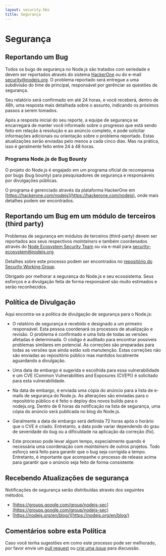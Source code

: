 ```yaml
---
layout: security.hbs
title: Segurança
---
```

# Segurança

## Reportando um Bug

Todos os bugs de segurança no Node.js são tratados com seriedade e devem ser reportados através do sistema [HackerOne](https://hackerone.com/nodejs) ou do e-mail [security@nodejs.org](mailto:security@nodejs.org). O problema reportado será entregue a uma subdivisão do time de principal, responsável por gerênciar as questões de segurança.

Seu relatório será confirmado em até 24 horas, e você receberá, dentro de 48h, uma resposta mais detalhada sobre o assunto, indicando os próximos passos a serem tomados.

Após a resposta inicial do seu reporte, a equipe de segurança se encarregará de manter você informado sobre o progresso que está sendo feito em relação à resolução e ao anúncio completo, e pode solicitar informações adicionais ou orientação sobre o problema reportado.
Estas atualizações serāo enviadas pelo menos a cada cinco dias. Mas na prática, isso é geralmente feito entre 24 à 48 horas.

### Programa Node.js de Bug Bounty

O projeto do Node.js é engajado em um programa oficial de recompensa por bugs (bug bounty) para pesquisadores de segurança e responsáveis por divulgações públicas.

O programa é gerenciado através da plataforma HackerOne em [https://hackerone.com/nodejs](https://hackerone.com/nodejs), onde mais detalhes podem ser encontrados.

## Reportando um Bug em um módulo de terceiros (third party)

Problemas de segurança em módulos de terceiros (third-party) devem ser reportados aos
seus respectivos _maintainers_ e também coordenados através do [Node Ecosystem Security Team](https://hackerone.com/nodejs-ecosystem) ou via e-mail para [security-ecosystem@nodejs.org](mailto:security-ecosystem@nodejs.org).

Detalhes sobre este processo podem ser encontrados no [repositório do Security Working Group](https://github.com/nodejs/security-wg/blob/master/processes/third_party_vuln_process.md).

Obrigado por melhorar a segurança do Node.js e seu ecossistema. Seus esforços e a divulgação feita de forma responsável são muito estimados e serão reconhecidos.

## Política de Divulgação

Aqui encontra-se a política de divulgação de segurança para o Node.js:

- O relatório de segurança é recebido e designado a um primeiro responsável. Esta pessoa coordenará os processos de atualização e revisão. O problema é confirmado e uma lista de todas as versões afetadas é determinada.
O código é auditado para encontrar possíveis problemas similares em potencial. As correções são preparadas para todas as versões que ainda estão sob manutenção. Estas correções não são enviadas ao repositório público mas mantidos localmente aguardando a divulgação.

- Uma data de embargo é sugerida e escolhida para essa vulnerabilidade e um CVE (Common Vulnerabilities and  Exposures (CVE®)) é solicitado para esta vulnerabilidade.

- Na data de embargo, é enviada uma cópia do anúncio para a lista de e-mails de segurança do Node.js. As alterações são enviadas para o repositório público e é feito o deploy dos novos builds para o nodejs.org. Dentro de 6 horas da notificação na lista de segurança, uma cópia do anúncio será publicada no blog do Node.js.

- Geralmente a data de embargo será definida 72 horas após o horário que o CVE é criado. Entretanto, a data pode variar dependendo do grau de severidade do bug ou a dificuldade na aplicação da correção (fix).

- Este processo pode levar algum tempo, especialmente quando é necessária uma coordenação com _maintainers_ de outros projetos. Todo esforço será feito para garantir que o bug seja corrigida a tempo. Entretanto, é importante que acompanhe o processo de release acima para garantir que o anúncio seja feito de forma consistente.


## Recebendo Atualizações de segurança

Notificaçōes de segurança serão distribuídas através dos seguintes métodos.

- [https://groups.google.com/group/nodejs-sec](https://groups.google.com/group/nodejs-sec)
- [https://nodejs.org/en/blog/](https://nodejs.org/en/blog/)

## Comentários sobre esta Política

Caso você tenha sugestões em como este processo pode ser melhorado, por favor envie um [pull request](https://github.com/nodejs/nodejs.org)
ou [crie uma _issue_](https://github.com/nodejs/security-wg/issues/new) para discussão.

